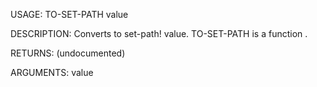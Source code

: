 USAGE:
     TO-SET-PATH value 

DESCRIPTION:
     Converts to set-path! value.
     TO-SET-PATH is a function .

RETURNS:
    (undocumented)

ARGUMENTS:
    value

